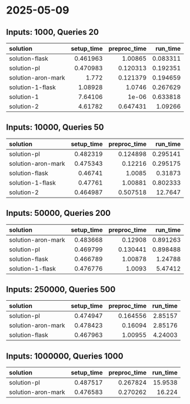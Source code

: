# 2025-05-09

## Inputs: 1000, Queries 20

| solution           |   setup_time |   preproc_time |   run_time |
|:-------------------|-------------:|---------------:|-----------:|
| solution-flask     |     0.461963 |       1.00865  |   0.083311 |
| solution-pl        |     0.470983 |       0.120313 |   0.192351 |
| solution-aron-mark |     1.772    |       0.121379 |   0.194659 |
| solution-1-flask   |     1.08928  |       1.0746   |   0.267629 |
| solution-1         |     7.64106  |       1e-06    |   0.633818 |
| solution-2         |     4.61782  |       0.647431 |   1.09266  |

## Inputs: 10000, Queries 50

| solution           |   setup_time |   preproc_time |   run_time |
|:-------------------|-------------:|---------------:|-----------:|
| solution-pl        |     0.482319 |       0.124898 |   0.295141 |
| solution-aron-mark |     0.475343 |       0.12216  |   0.295175 |
| solution-flask     |     0.46741  |       1.0085   |   0.31873  |
| solution-1-flask   |     0.47761  |       1.00881  |   0.802333 |
| solution-2         |     0.464987 |       0.507518 |  12.7647   |

## Inputs: 50000, Queries 200

| solution           |   setup_time |   preproc_time |   run_time |
|:-------------------|-------------:|---------------:|-----------:|
| solution-aron-mark |     0.483668 |       0.12908  |   0.891263 |
| solution-pl        |     0.469799 |       0.130441 |   0.898488 |
| solution-flask     |     0.466789 |       1.00878  |   1.24788  |
| solution-1-flask   |     0.476776 |       1.0093   |   5.47412  |

## Inputs: 250000, Queries 500

| solution           |   setup_time |   preproc_time |   run_time |
|:-------------------|-------------:|---------------:|-----------:|
| solution-pl        |     0.474947 |       0.164556 |    2.85157 |
| solution-aron-mark |     0.478423 |       0.16094  |    2.85176 |
| solution-flask     |     0.467963 |       1.00955  |    4.24003 |

## Inputs: 1000000, Queries 1000

| solution           |   setup_time |   preproc_time |   run_time |
|:-------------------|-------------:|---------------:|-----------:|
| solution-pl        |     0.487517 |       0.267824 |    15.9538 |
| solution-aron-mark |     0.476583 |       0.270262 |    16.224  |